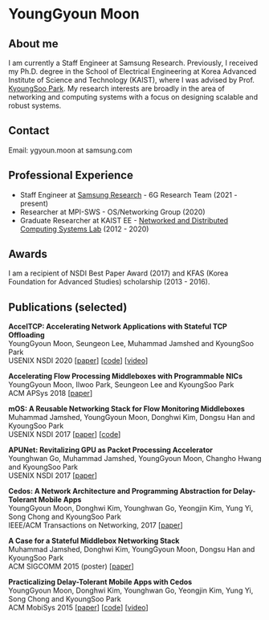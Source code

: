 # YoungGyoun Moon

## About me

I am currently a Staff Engineer at Samsung Research. Previously, I received my Ph.D. degree in the School of Electrical Engineering at Korea Advanced Institute of Science and Technology (KAIST), where I was advised by Prof. [KyoungSoo Park](https://www.ndsl.kaist.edu/~kyoungsoo/). My research interests are broadly in the area of networking and computing systems with a focus on designing scalable and robust systems.

## Contact

Email: ygyoun.moon at samsung.com

## Professional Experience

 - Staff Engineer at [Samsung Research](https://research.samsung.com/) - 6G Research Team (2021 - present)
 - Researcher at MPI-SWS - OS/Networking Group (2020)
 - Graduate Researcher at KAIST EE - [Networked and Distributed Computing Systems Lab](https://www.ndsl.kaist.edu/) (2012 - 2020)

## Awards

I am a recipient of NSDI Best Paper Award (2017) and KFAS (Korea Foundation for Advanced Studies) scholarship (2013 - 2016).

## Publications (selected)

**AccelTCP: Accelerating Network Applications with Stateful TCP Offloading**  
YoungGyoun Moon, Seungeon Lee, Muhammad Jamshed and KyoungSoo Park  
USENIX NSDI 2020 [[paper](https://www.usenix.org/system/files/nsdi20-paper-moon.pdf)] [[code](https://github.com/acceltcp/AccelTCP)] [[video](https://www.usenix.org/conference/nsdi20/presentation/moon)]  

**Accelerating Flow Processing Middleboxes with Programmable NICs**  
YoungGyoun Moon, Ilwoo Park, Seungeon Lee and KyoungSoo Park  
ACM APSys 2018 [[paper](https://dl.acm.org/doi/10.1145/3265723.3265744)]

**mOS: A Reusable Networking Stack for Flow Monitoring Middleboxes**  
Muhammad Jamshed, YoungGyoun Moon, Donghwi Kim, Dongsu Han and KyoungSoo Park  
USENIX NSDI 2017 [[paper](https://www.usenix.org/system/files/conference/nsdi17/nsdi17-jamshed.pdf)] [[code](https://github.com/mos-stack/mOS-networking-stack)]

**APUNet: Revitalizing GPU as Packet Processing Accelerator**  
Younghwan Go, Muhammad Jamshed, YoungGyoun Moon, Changho Hwang and KyoungSoo Park  
USENIX NSDI 2017 [[paper](https://www.usenix.org/system/files/conference/nsdi17/nsdi17-go.pdf)]  

**Cedos: A Network Architecture and Programming Abstraction for Delay-Tolerant Mobile Apps**  
YoungGyoun Moon, Donghwi Kim, Younghwan Go, Yeongjin Kim, Yung Yi, Song Chong and KyoungSoo Park  
IEEE/ACM Transactions on Networking, 2017 [[paper](https://ieeexplore.ieee.org/document/7762223)]  

**A Case for a Stateful Middlebox Networking Stack**  
Muhammad Jamshed, Donghwi Kim, YoungGyoun Moon, Dongsu Han and KyoungSoo Park  
ACM SIGCOMM 2015 (poster) [[paper](https://dl.acm.org/doi/abs/10.1145/2785956.2789999)]

**Practicalizing Delay-Tolerant Mobile Apps with Cedos**  
YoungGyoun Moon, Donghwi Kim, Younghwan Go, Yeongjin Kim, Yung Yi, Song Chong and KyoungSoo Park  
ACM MobiSys 2015 [[paper](https://dl.acm.org/doi/10.1145/2742647.2742664)] [[code](https://github.com/ndsl-kaist/cedos)] [[video](https://www.youtube.com/watch?v=FPUxz5aziG4)]  

